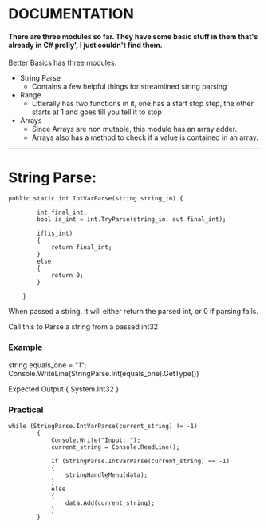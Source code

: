 # DOCUMENTATION

#### There are three modules so far. They have some basic stuff in them that's already in C# prolly', I just couldn't find them.


Better Basics has three modules.
* String Parse
  * Contains a few helpful things for streamlined string parsing
* Range
  * Litterally has two functions in it, one has a start stop step, the other starts at 1 and goes till you tell it to stop
* Arrays
  * Since Arrays are non mutable, this module has an array adder.
  * Arrays also has a method to check if a value is contained in an array.
  
____________________________________________________________________________________________________________________________________


# String Parse:

    public static int IntVarParse(string string_in) { 
       
            int final_int;
            bool is_int = int.TryParse(string_in, out final_int);

            if(is_int)
            {
                return final_int;
            }
            else
            {
                return 0;
            }
            
        }

When passed a string, it will either return the parsed int, or 0 if parsing fails.

Call this to Parse a string from a passed int32

### Example
string equals_one = "1"; 
Console.WriteLine(StringParse.Int(equals_one).GetType())

Expected Output {
 System.Int32
}

### Practical

    while (StringParse.IntVarParse(current_string) != -1)
            {
                Console.Write("Input: ");
                current_string = Console.ReadLine();

                if (StringParse.IntVarParse(current_string) == -1)
                {
                    stringHandleMenu(data);
                }
                else
                {
                    data.Add(current_string);
                }
            }

